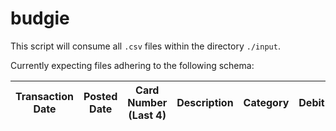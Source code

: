 # budgie

This script will consume all `.csv` files within the directory `./input`.

Currently expecting files adhering to the following schema:

| Transaction Date | Posted Date | Card Number (Last 4) | Description | Category | Debit | Credit |
|------------------|-------------|----------------------|-------------|----------|-------|--------|
